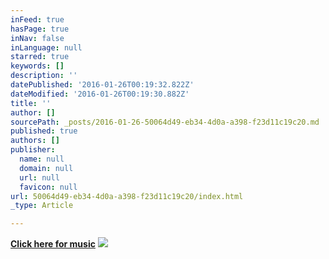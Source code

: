 ```yaml
---
inFeed: true
hasPage: true
inNav: false
inLanguage: null
starred: true
keywords: []
description: ''
datePublished: '2016-01-26T00:19:32.822Z'
dateModified: '2016-01-26T00:19:30.882Z'
title: ''
author: []
sourcePath: _posts/2016-01-26-50064d49-eb34-4d0a-a398-f23d11c19c20.md
published: true
authors: []
publisher:
  name: null
  domain: null
  url: null
  favicon: null
url: 50064d49-eb34-4d0a-a398-f23d11c19c20/index.html
_type: Article

---
```

**[Click here for music][0]**
![](https://the-grid-user-content.s3-us-west-2.amazonaws.com/1a104753-ae4e-48ea-900e-5cc1d87550e2.jpg)

[0]: www.soundcloud.com/adam_phase